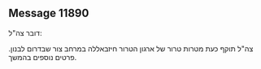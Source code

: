 ## Message 11890

דובר צה"ל:

צה"ל תוקף כעת מטרות טרור של ארגון הטרור חיזבאללה במרחב צור שבדרום לבנון.
פרטים נוספים בהמשך.

